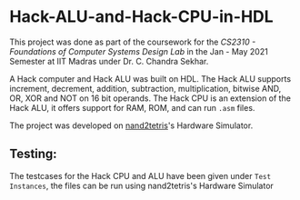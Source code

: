 # Hack-ALU-and-Hack-CPU-in-HDL

This project was done as part of the coursework for the *CS2310 - Foundations of Computer Systems Design Lab* in the Jan - May 2021 Semester at IIT Madras under Dr. C. Chandra Sekhar.

A Hack computer and Hack ALU was built on HDL. The Hack ALU supports increment, decrement, addition, subtraction, multiplication, bitwise AND, OR, XOR and NOT on 16 bit operands. The Hack CPU is an extension of the Hack ALU, it offers support for RAM, ROM, and can run `.asm` files.

The project was developed on [nand2tetris](https://www.nand2tetris.org/)'s Hardware Simulator.

## Testing:

The testcases for the Hack CPU and ALU have been given under `Test Instances`, the files can be run using nand2tetris's Hardware Simulator
